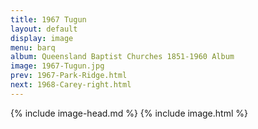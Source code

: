 ```yaml
---
title: 1967 Tugun
layout: default
display: image
menu: barq
album: Queensland Baptist Churches 1851-1960 Album
image: 1967-Tugun.jpg
prev: 1967-Park-Ridge.html
next: 1968-Carey-right.html
---
```

{% include image-head.md %}
{% include image.html %}